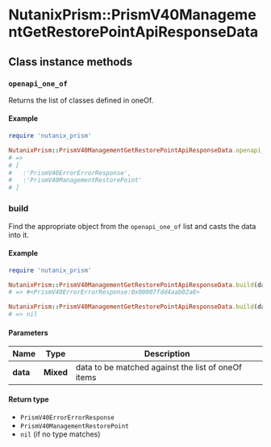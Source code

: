 # NutanixPrism::PrismV40ManagementGetRestorePointApiResponseData

## Class instance methods

### `openapi_one_of`

Returns the list of classes defined in oneOf.

#### Example

```ruby
require 'nutanix_prism'

NutanixPrism::PrismV40ManagementGetRestorePointApiResponseData.openapi_one_of
# =>
# [
#   :'PrismV40ErrorErrorResponse',
#   :'PrismV40ManagementRestorePoint'
# ]
```

### build

Find the appropriate object from the `openapi_one_of` list and casts the data into it.

#### Example

```ruby
require 'nutanix_prism'

NutanixPrism::PrismV40ManagementGetRestorePointApiResponseData.build(data)
# => #<PrismV40ErrorErrorResponse:0x00007fdd4aab02a0>

NutanixPrism::PrismV40ManagementGetRestorePointApiResponseData.build(data_that_doesnt_match)
# => nil
```

#### Parameters

| Name | Type | Description |
| ---- | ---- | ----------- |
| **data** | **Mixed** | data to be matched against the list of oneOf items |

#### Return type

- `PrismV40ErrorErrorResponse`
- `PrismV40ManagementRestorePoint`
- `nil` (if no type matches)

